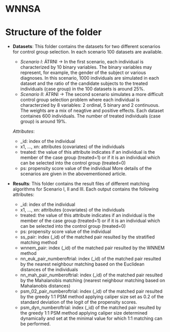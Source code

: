 # WNNSA

# Structure of the folder
- **Datasets**: This folder contains the datasets for two different scenarios for control group selection. In each scenario 100 datasets are available.

  - *Scenario I*: ÁTRNI -> In the first scenario, each individual is characterized by 10 binary variables. The binary variables may represent, for example, the gender of the subject or various diagnoses. In this scenario, 1000 individuals are simulated in each dataset and the ratio of the candidate subjects to the treated individuals (case group) in the 100 datasets is around 25%.
  - *Scenario II*: ÁTRNI -> The second scenario simulates a more difficult control group selection problem where each individual is characterzied by 8 variables: 2 ordinal, 5 binary and 2 continuous. The weights are a mix of neagtive and positive effects. Each dataset containes 600 individuals. The number of treated individuals (case group) is around 19%.

  *Attributes*:

  - _id: index of the individual
  - x1, ..., xn: attributes (covariates) of the individuals
  - treated: the value of this attribute indicates if an individual is the member of the case group (treated=1) or if it is an individual which can be selected into the control group (treated=0)
  - ps: propensity score value of the individual
  More details of the scenarios are given in the abovementioned article.

- **Results**: This folder contains the result files of different matching algorithms for Scenario I, II and III. Each output contains the following attributes:

  - _id: index of the individual
  - x1, ..., xn: attributes (covariates) of the individuals
  - treated: the value of this attribute indicates if an individual is the member of the case group (treated=1) or if it is an individual which can be selected into the control group (treated=0)
  - ps: propensity score value of the individual
  - ss_pair: index (_id) of the matched pair resulted by the stratified matching method
  - wnnem_pair: index (_id) of the matched pair resulted by the WNNEM method
  - nn_euk_pair_numberoftrial: index (_id) of the matched pair resulted by the nearest neighbour matching based on the Euclidean distances of the individuals
  - nn_mah_pair_numberoftrial: index (_id) of the matched pair resulted by the Mahalanobis matching (nearest neighbour matching based on Mahalanobis distances)
  - psm_02_pair_numberoftrial: index (_id) of the matched pair resulted by the greedy 1:1 PSM method applying caliper size set as 0.2 of the standard deviation of the logit of the propensity scores.
  - psm_dyn_numberoftrial: index (_id) of the matched pair resulted by the greedy 1:1 PSM method applying caliper size determined dynamically and set at the minimal value for which 1:1 matching can be performed.
